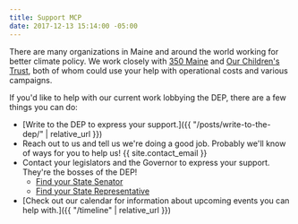```yaml
---
title: Support MCP
date: 2017-12-13 15:14:00 -05:00
---
```


There are many organizations in Maine and around the world working for better climate policy. We work closely with [350 Maine](http://www.350maine.org/donate) and [Our Children's Trust](https://www.ourchildrenstrust.org/donate/), both of whom could use your help with operational costs and various campaigns. 

If you'd like to help with our current work lobbying the DEP, there are a few things you can do:
 + [Write to the DEP to express your support.]({{ "/posts/write-to-the-dep/" | relative_url }})
 + Reach out to us and tell us we're doing a good job. Probably we'll know of ways for you to help us! {{ site.contact_email }}
 + Contact your legislators and the Governor to express your support. They're the bosses of the DEP!
    - [Find your State Senator](https://mainelegislature.org/senate/find-your-state-senator/9392)
    - [Find your State Representative](https://mainelegislature.org/house/townlist.htm)
 + [Check out our calendar for information about upcoming events you can help with.]({{ "/timeline" | relative_url }})